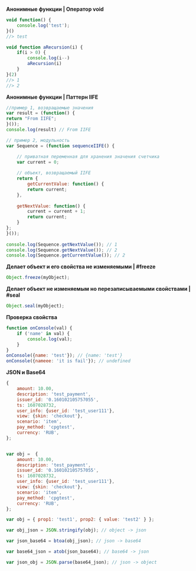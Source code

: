 


**Анонимные функции | Оператор void**
```js
void function() {
	console.log('test');
}()
//> test
```
```js
void function aRecursion(i) {
	if(i > 0) {
		console.log(i--)
		aRecursion(i)
	}
}(2)
//> 1
//> 2
```

**Анонимные функции | Паттерн IIFE**
```js
//пример 1, возвращаемые значения
var result = (function() {  
return "From IIFE";  
}());    
console.log(result) // From IIFE
```
```js
// пример 2, модульность
var Sequence = (function sequenceIIFE() {  

	// приватная переменная для хранения значения счетчика  
	var current = 0;  
	  
	// объект, возвращаемый IIFE  
	return {  
		getCurrentValue: function() {  
		return current;  
	},  
	  
	getNextValue: function() {  
		current = current + 1;  
		return current;  
	}  
};  
}());  
  
console.log(Sequence.getNextValue()); // 1  
console.log(Sequence.getNextValue()); // 2  
console.log(Sequence.getCurrentValue()); // 2
```

**Делает объект и его свойства не изменяемыми | #freeze**
```js
Object.freeze(myObject);
```

**Делает объект  не изменяемым но перезаписываемыми свойствами  | #seal**
```js
Object.seal(myObject);
```

**Проверка свойства**  
```js
function onConsole(val) {
	if ('name' in val) {
	    console.log(val);
	}
}
onConsole({name: 'test'}); // {name: 'test'}
onConsole({nameee: 'it is fail'}); // undefined
```

**JSON и Base64**
```js
{
	amount: 10.00,
	description: 'test_payment',
	issuer_id: '0.160102105757055',
	ts: 1607028732,
	user_info: {user_id: 'test_user111'},
	view: {skin: 'checkout'},
	scenario: 'item',
	pay_method: 'cpgtest',
	currency: 'RUB',
};


var obj =  {
	amount: 10.00,
	description: 'test_payment',
	issuer_id: '0.160102105757055',
	ts: 1607028732,
	user_info: {user_id: 'test_user111'},
	view: {skin: 'checkout'},
	scenario: 'item',
	pay_method: 'cpgtest',
	currency: 'RUB',
};

var obj = { prop1: 'test1', prop2: { value: 'test2' } };

var obj_json = JSON.stringify(obj); // object -> json

var json_base64 = btoa(obj_json); // json -> base64

var base64_json = atob(json_base64); // base64 -> json

var json_obj = JSON.parse(base64_json); // json -> object
```



<!--stackedit_data:
eyJoaXN0b3J5IjpbMjA0NzIzNTAxNSw3OTEwNzQ3NzcsLTY5OD
g3MTM1MCwtMjA5NjM3NDc5NSwtMTExMjQ1ODcxLDcyODMyNzEx
NSwtMTYzMjU3MjgxN119
-->